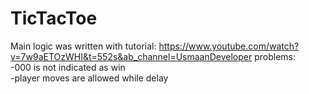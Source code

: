 # TicTacToe

Main logic was written with tutorial: https://www.youtube.com/watch?v=7w9aETOzWHI&t=552s&ab_channel=UsmaanDeveloper	
problems:  
  -000 is not indicated as win  
-player moves are allowed while delay
